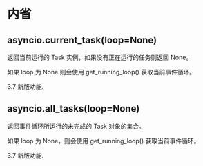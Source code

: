 # 内省
## asyncio.current_task(loop=None)
返回当前运行的 Task 实例，如果没有正在运行的任务则返回 None。

如果 loop 为 None 则会使用 get_running_loop() 获取当前事件循环。

3.7 新版功能.

## asyncio.all_tasks(loop=None)
返回事件循环所运行的未完成的 Task 对象的集合。

如果 loop 为 None，则会使用 get_running_loop() 获取当前事件循环。

3.7 新版功能.